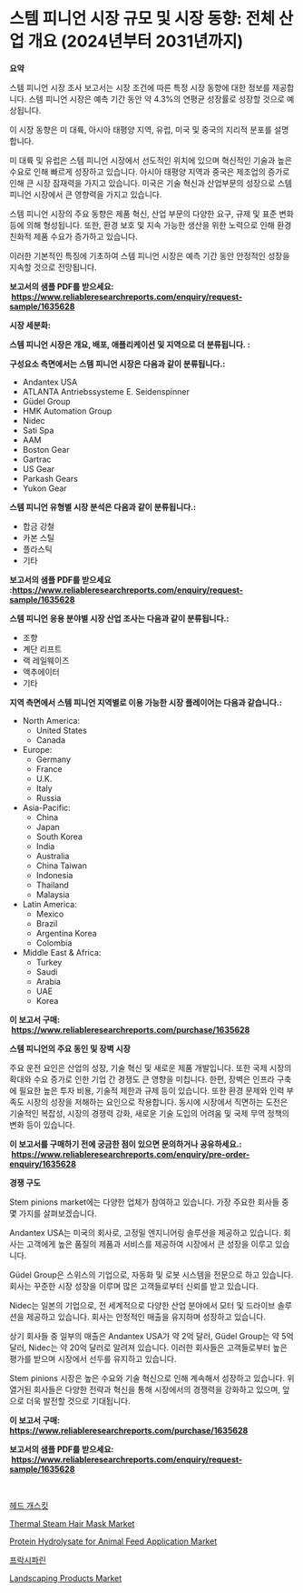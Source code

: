 <p><h1>스템 피니언 시장 규모 및 시장 동향: 전체 산업 개요 (2024년부터 2031년까지)</h1></p><p><strong>요약</strong></p>
<p><p>스템 피니언 시장 조사 보고서는 시장 조건에 따른 특정 시장 동향에 대한 정보를 제공합니다. 스템 피니언 시장은 예측 기간 동안 약 4.3%의 연평균 성장률로 성장할 것으로 예상됩니다. </p><p>이 시장 동향은 미 대륙, 아시아 태평양 지역, 유럽, 미국 및 중국의 지리적 분포를 설명합니다. </p><p>미 대륙 및 유럽은 스템 피니언 시장에서 선도적인 위치에 있으며 혁신적인 기술과 높은 수요로 인해 빠르게 성장하고 있습니다. 아시아 태평양 지역과 중국은 제조업의 증가로 인해 큰 시장 잠재력을 가지고 있습니다. 미국은 기술 혁신과 산업부문의 성장으로 스템 피니언 시장에서 큰 영향력을 가지고 있습니다. </p><p>스템 피니언 시장의 주요 동향은 제품 혁신, 산업 부문의 다양한 요구, 규제 및 표준 변화 등에 의해 형성됩니다. 또한, 환경 보호 및 지속 가능한 생산을 위한 노력으로 인해 환경 친화적 제품 수요가 증가하고 있습니다. </p><p>이러한 기본적인 특징에 기초하여 스템 피니언 시장은 예측 기간 동안 안정적인 성장을 지속할 것으로 전망됩니다.</p></p>
<p><strong>보고서의 샘플 PDF를 받으세요: &nbsp;<a href="https://www.reliableresearchreports.com/enquiry/request-sample/1635628">https://www.reliableresearchreports.com/enquiry/request-sample/1635628</a></strong></p>
<p><strong>시장 세분화:</strong></p>
<p><strong> 스템 피니언 시장은 개요, 배포, 애플리케이션 및 지역으로 더 분류됩니다. :</strong></p>
<p><strong>구성요소 측면에서는 스템 피니언 시장은 다음과 같이 분류됩니다.:</strong></p>
<p><ul><li>Andantex USA</li><li>ATLANTA Antriebssysteme E. Seidenspinner</li><li>Güdel Group</li><li>HMK Automation Group</li><li>Nidec</li><li>Sati Spa</li><li>AAM</li><li>Boston Gear</li><li>Gartrac</li><li>US Gear</li><li>Parkash Gears</li><li>Yukon Gear</li></ul></p>
<p><strong> 스템 피니언 유형별 시장 분석은 다음과 같이 분류됩니다.:</strong></p>
<p><ul><li>합금 강철</li><li>카본 스틸</li><li>플라스틱</li><li>기타</li></ul></p>
<p><strong>보고서의 샘플 PDF를 받으세요 :<a href="https://www.reliableresearchreports.com/enquiry/request-sample/1635628">https://www.reliableresearchreports.com/enquiry/request-sample/1635628</a></strong></p>
<p><strong> 스템 피니언 응용 분야별 시장 산업 조사는 다음과 같이 분류됩니다.:</strong></p>
<p><ul><li>조향</li><li>계단 리프트</li><li>랙 레일웨이즈</li><li>액추에이터</li><li>기타</li></ul></p>
<p><strong>지역 측면에서 스템 피니언 지역별로 이용 가능한 시장 플레이어는 다음과 같습니다.:</strong></p>
<p><ul>
    <li>
        North America:
        <ul>
            <li>United States</li>
            <li>Canada</li>
        </ul>
    </li>
    <li>
        Europe:
        <ul>
            <li>Germany</li>
            <li>France</li>
            <li>U.K.</li>
            <li>Italy</li>
            <li>Russia</li>
        </ul>
    </li>
    <li>
        Asia-Pacific:
        <ul>
            <li>China</li>
            <li>Japan</li>
            <li>South Korea</li>
            <li>India</li>
            <li>Australia</li>
            <li>China Taiwan</li>
            <li>Indonesia</li>
            <li>Thailand</li>
            <li>Malaysia</li>
        </ul>
    </li>
    <li>
        Latin America:
        <ul>
            <li>Mexico</li>
            <li>Brazil</li>
            <li>Argentina Korea</li>
            <li>Colombia</li>
        </ul>
    </li>
    <li>
        Middle East & Africa:
        <ul>
            <li>Turkey</li>
            <li>Saudi</li>
            <li>Arabia</li>
            <li>UAE</li>
            <li>Korea</li>
        </ul>
    </li>
    </ul></p>
<p><strong>이 보고서 구매: &nbsp;<a href="https://www.reliableresearchreports.com/purchase/1635628">https://www.reliableresearchreports.com/purchase/1635628</a></strong></p>
<p><strong>스템 피니언의 주요 동인 및 장벽 시장</strong></p>
<p><p>주요 운전 요인은 산업의 성장, 기술 혁신 및 새로운 제품 개발입니다. 또한 국제 시장의 확대와 수요 증가로 인한 기업 간 경쟁도 큰 영향을 미칩니다. 한편, 장벽은 인프라 구축에 필요한 높은 투자 비용, 기술적 제한과 규제 등이 있습니다. 또한 환경 문제와 인력 부족도 시장의 성장을 저해하는 요인으로 작용합니다. 동시에 시장에서 직면하는 도전은 기술적인 복잡성, 시장의 경쟁력 강화, 새로운 기술 도입의 어려움 및 국제 무역 정책의 변화 등이 있습니다.</p></p>
<p><strong>이 보고서를 구매하기 전에 궁금한 점이 있으면 문의하거나 공유하세요.: &nbsp;<a href="https://www.reliableresearchreports.com/enquiry/pre-order-enquiry/1635628">https://www.reliableresearchreports.com/enquiry/pre-order-enquiry/1635628</a></strong></p>
<p><strong>경쟁 구도</strong></p>
<p><p>Stem pinions market에는 다양한 업체가 참여하고 있습니다. 가장 주요한 회사들 중 몇 가지를 살펴보겠습니다.</p><p>Andantex USA는 미국의 회사로, 고정밀 엔지니어링 솔루션을 제공하고 있습니다. 회사는 고객에게 높은 품질의 제품과 서비스를 제공하여 시장에서 큰 성장을 이루고 있습니다.</p><p>Güdel Group은 스위스의 기업으로, 자동화 및 로봇 시스템을 전문으로 하고 있습니다. 회사는 꾸준한 시장 성장을 이루며 많은 고객들로부터 신뢰를 받고 있습니다.</p><p>Nidec는 일본의 기업으로, 전 세계적으로 다양한 산업 분야에서 모터 및 드라이브 솔루션을 제공하고 있습니다. 회사는 안정적인 매출을 유지하며 성장하고 있습니다.</p><p>상기 회사들 중 일부의 매출은 Andantex USA가 약 2억 달러, Güdel Group는 약 5억 달러, Nidec는 약 20억 달러로 알려져 있습니다. 이러한 회사들은 고객들로부터 높은 평가를 받으며 시장에서 선두를 유지하고 있습니다.</p><p>Stem pinions 시장은 높은 수요와 기술 혁신으로 인해 계속해서 성장하고 있습니다. 위 열거된 회사들은 다양한 전략과 혁신을 통해 시장에서의 경쟁력을 강화하고 있으며, 앞으로 더욱 발전할 것으로 기대됩니다.</p></p>
<p><strong>이 보고서 구매: &nbsp; <a href="https://www.reliableresearchreports.com/purchase/1635628">https://www.reliableresearchreports.com/purchase/1635628</a></strong></p>
<p><strong>보고서의 샘플 PDF를 받으세요: &nbsp;<a href="https://www.reliableresearchreports.com/enquiry/request-sample/1635628">https://www.reliableresearchreports.com/enquiry/request-sample/1635628</a></strong><strong></strong></p>
<p>&nbsp;</p>
<p><p><a href="https://github.com/fredrickeglers/Market-Research-Report-List-1/blob/main/43163227343.md">헤드 개스킷</a></p><p><a href="https://github.com/Sherrillcrooksxa8i18ucf2m/Market-Research-Report-List-1/blob/main/thermal-steam-hair-mask-market.md">Thermal Steam Hair Mask Market</a></p><p><a href="https://issuu.com/reportprime-2/docs/protein-hydrolysate-for-animal-feed-application-ma">Protein Hydrolysate for Animal Feed Application Market</a></p><p><a href="https://medium.com/@avramcornescu20221/%ED%94%84%EB%9D%BC%EC%8B%9C%ED%8C%8C%EB%A6%B0-%EC%8B%9C%EC%9E%A5-%EB%8F%99%ED%96%A5-%EB%B0%8F-%EC%8B%9C%EC%9E%A5-%EB%B6%84%EC%84%9D%EC%9D%80-2024-2031%EB%85%84-%EA%B8%B0%EA%B0%84%EC%97%90-%EB%8C%80%ED%95%9C-%EC%98%88%EC%B8%A1%EB%90%A9%EB%8B%88%EB%8B%A4-bb6ead46eb82">프락시파린</a></p><p><a href="https://issuu.com/reportprime-2/docs/landscaping-products-market-size-2030.pptx">Landscaping Products Market</a></p></p>
